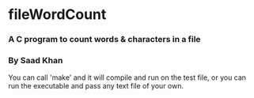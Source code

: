 # fileWordCount
### A C program to count words &amp; characters in a file

### By Saad Khan

You can call 'make' and it will compile and run on the test file, or you can run the executable and pass any text file of your own.
